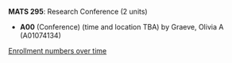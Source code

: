 **MATS 295**: Research Conference (2 units)

- **A00** (Conference) (time and location TBA) by Graeve, Olivia A (A01074134)

[Enrollment numbers over time](./MATS295.tsv)
